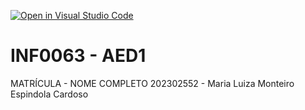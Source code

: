 [![Open in Visual Studio Code](https://classroom.github.com/assets/open-in-vscode-2e0aaae1b6195c2367325f4f02e2d04e9abb55f0b24a779b69b11b9e10269abc.svg)](https://classroom.github.com/online_ide?assignment_repo_id=17252109&assignment_repo_type=AssignmentRepo)
# INF0063 - AED1

MATRÍCULA - NOME COMPLETO
202302552 - Maria Luiza Monteiro Espindola Cardoso
